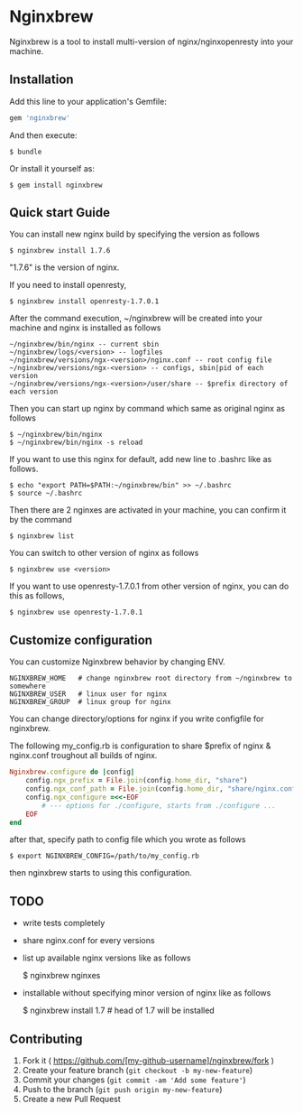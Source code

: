 # Nginxbrew

Nginxbrew is a tool to install multi-version of nginx/nginxopenresty into your machine.

## Installation

Add this line to your application's Gemfile:

```ruby
gem 'nginxbrew'
```

And then execute:

    $ bundle

Or install it yourself as:

    $ gem install nginxbrew

## Quick start Guide

You can install new nginx build by specifying the version as follows

    $ nginxbrew install 1.7.6

"1.7.6" is the version of nginx.

If you need to install openresty,

    $ nginxbrew install openresty-1.7.0.1


After the command execution, ~/nginxbrew will be created into your machine and nginx is installed as follows

    ~/nginxbrew/bin/nginx -- current sbin
    ~/nginxbrew/logs/<version> -- logfiles
    ~/nginxbrew/versions/ngx-<version>/nginx.conf -- root config file
    ~/nginxbrew/versions/ngx-<version> -- configs, sbin|pid of each version
    ~/nginxbrew/versions/ngx-<version>/user/share -- $prefix directory of each version

Then you can start up nginx by command which same as original nginx as follows

    $ ~/nginxbrew/bin/nginx
    $ ~/nginxbrew/bin/nginx -s reload


If you want to use this nginx for default, add new line to .bashrc like as follows.

    $ echo "export PATH=$PATH:~/nginxbrew/bin" >> ~/.bashrc
    $ source ~/.bashrc

Then there are 2 nginxes are activated in your machine, you can confirm it by the command

    $ nginxbrew list

You can switch to other version of nginx as follows

    $ nginxbrew use <version>

If you want to use openresty-1.7.0.1 from other version of nginx, you can do this as follows,

    $ nginxbrew use openresty-1.7.0.1

## Customize configuration

You can customize Nginxbrew behavior by changing ENV.

    NGINXBREW_HOME   # change nginxbrew root directory from ~/nginxbrew to somewhere
    NGINXBREW_USER   # linux user for nginx
    NGINXBREW_GROUP  # linux group for nginx

You can change directory/options for nginx if you write configfile for nginxbrew.

The following my_config.rb is configuration to share $prefix of nginx & nginx.conf troughout all builds of nginx.

```ruby
Nginxbrew.configure do |config|
    config.ngx_prefix = File.join(config.home_dir, "share")
    config.ngx_conf_path = File.join(config.home_dir, "share/nginx.conf")
    config.ngx_configure =<<-EOF
        # --- options for ./configure, starts from ./configure ...
    EOF
end
```


after that, specify path to config file which you wrote as follows

    $ export NGINXBREW_CONFIG=/path/to/my_config.rb


then nginxbrew starts to using this configuration.

## TODO

 - write tests completely
 - share nginx.conf for every versions
 - list up available nginx versions like as follows

     $ nginxbrew nginxes

 - installable without specifying minor version of nginx like as follows

     $ nginxbrew install 1.7 # head of 1.7 will be installed

## Contributing

1. Fork it ( https://github.com/[my-github-username]/nginxbrew/fork )
2. Create your feature branch (`git checkout -b my-new-feature`)
3. Commit your changes (`git commit -am 'Add some feature'`)
4. Push to the branch (`git push origin my-new-feature`)
5. Create a new Pull Request
